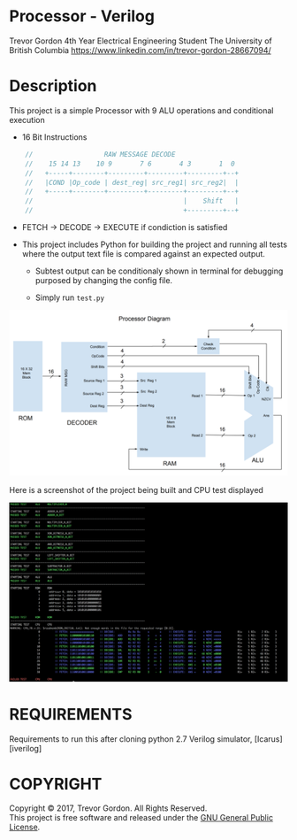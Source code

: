 # Processor - Verilog
Trevor Gordon
4th Year Electrical Engineering Student
The University of British Columbia
https://www.linkedin.com/in/trevor-gordon-28667094/

# Description

This project is a simple Processor with 9 ALU operations and conditional execution
- 16 Bit Instructions
```verilog
	//    				RAW MESSAGE DECODE
	//    15 14 13    10 9       7 6       4 3       1  0
	//   +-----+--------+---------+---------+---------+--+
	//   |COND |Op_code | dest_reg| src_reg1| src_reg2|  |
	//   +-----+--------+---------+---------+---------+--+
	//                                      |    Shift   |
	//                                      +---------+--+
```

- FETCH -> DECODE -> EXECUTE if condiction is satisfied	

- This project includes Python for building the project and running all tests where the output text file is compared
against an expected output. 

	- Subtest output can be conditionaly shown in terminal for debugging purposed by changing the config file.

	- Simply run `test.py`

![alt text](https://github.com/Trevor16gordon/Processor-Verilog/blob/FSM/Pictures/Processor%20Block%20Diagram.png)

Here is a screenshot of the project being built and CPU test displayed

![alt text](https://github.com/Trevor16gordon/Processor-Verilog/blob/FSM/Pictures/ENGR468-Trevor-Verilog-Tester.png)


# REQUIREMENTS
Requirements to run this after cloning
python 2.7 
Verilog simulator, [Icarus][iverilog]

# COPYRIGHT

Copyright &copy; 2017, Trevor Gordon.  All Rights Reserved.<br>
This project is free software and released under
the [GNU General Public License][gpl].

 [gpl]: http://www.gnu.org/licenses/gpl.html